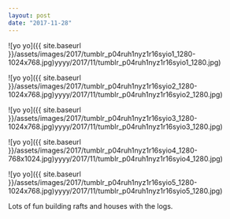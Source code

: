 ```yaml
---
layout: post
date: "2017-11-28"
---
```


![yo yo]({{ site.baseurl }}/assets/images/2017/tumblr_p04ruh1nyz1r16syio1_1280-1024x768.jpg)yyyy/2017/11/tumblr_p04ruh1nyz1r16syio1_1280.jpg)

![yo yo]({{ site.baseurl }}/assets/images/2017/tumblr_p04ruh1nyz1r16syio2_1280-1024x768.jpg)yyyy/2017/11/tumblr_p04ruh1nyz1r16syio2_1280.jpg)

![yo yo]({{ site.baseurl }}/assets/images/2017/tumblr_p04ruh1nyz1r16syio3_1280-1024x768.jpg)yyyy/2017/11/tumblr_p04ruh1nyz1r16syio3_1280.jpg)

![yo yo]({{ site.baseurl }}/assets/images/2017/tumblr_p04ruh1nyz1r16syio4_1280-768x1024.jpg)yyyy/2017/11/tumblr_p04ruh1nyz1r16syio4_1280.jpg)

![yo yo]({{ site.baseurl }}/assets/images/2017/tumblr_p04ruh1nyz1r16syio5_1280-1024x768.jpg)yyyy/2017/11/tumblr_p04ruh1nyz1r16syio5_1280.jpg)

Lots of fun building rafts and houses with the logs.
